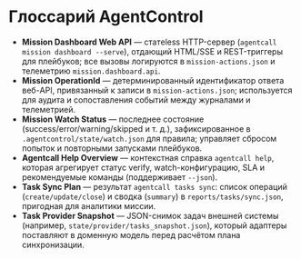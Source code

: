 # Глоссарий AgentControl

- **Mission Dashboard Web API** — статeless HTTP-сервер (`agentcall mission dashboard --serve`), отдающий HTML/SSE и REST-триггеры для плейбуков; все вызовы логируются в `mission-actions.json` и телеметрию `mission.dashboard.api`.
- **Mission OperationId** — детерминированный идентификатор ответа веб-API, привязанный к записи в `mission-actions.json`; используется для аудита и сопоставления событий между журналами и телеметрией.
- **Mission Watch Status** — последнее состояние (success/error/warning/skipped и т. д.), зафиксированное в `.agentcontrol/state/watch.json` для правила; управляет сбросом попыток и повторными запусками плейбуков.
- **Agentcall Help Overview** — контекстная справка `agentcall help`, которая агрегирует статус verify, watch-конфигурацию, SLA и рекомендуемые команды (поддерживает `--json`).
- **Task Sync Plan** — результат `agentcall tasks sync`: список операций (`create/update/close`) и сводка (`summary`) в `reports/tasks/sync.json`, пригодная для аналитики миссии.
- **Task Provider Snapshot** — JSON-снимок задач внешней системы (например, `state/provider/tasks_snapshot.json`), который адаптеры поставляют в доменную модель перед расчётом плана синхронизации.
